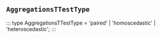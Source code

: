 ## `AggregationsTTestType`
:::
type AggregationsTTestType = 'paired' | 'homoscedastic' | 'heteroscedastic';
:::
